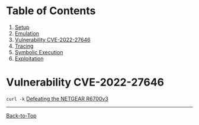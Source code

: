 # Table of Contents
1. [Setup](./1_setup.md)
2. [Emulation](./2_emulation.md)
3. [Vulnerability CVE-2022-27646](./3_vulnerability.md#vulnerability-cve-2022-27646)
4. [Tracing](./4_tracing.md)
5. [Symbolic Execution](./5_symbex.md)
6. [Exploitation](./6_exploitation.md)
<!--TODO--------------------------------------------------------------------------------------------
- [ ] Maybe move to 5_vulnerability.md
- [ ] What is the size of stack buffer `line`?
- [ ] Write text
    - Pre-auth remote code execution vulnerability in NETGEAR R6700v3 routers over the WAN interface
    - The vulnerability resides in binary `/bin/circled`, which occasionally fetches a file named `circleinfo.txt` from remote web servers. When parsed by the binary `circled`, a stack buffer overflow (CVE-2022-27646) can be triggered. Since the download requests from the routers miss certificate validation (CVE-2022-27644), attackers could trick routers to download malicious files (e.g. using DNS or TCP redirection), leading to arbitrary code execution on the routers. Since `circled` runs as root, attackers may gain full privileges on the routers.
    - SHA1 of `/bin/circled`: ac86472cdeccd01165718b1b759073b9e6b665e9
    - In case of a crash, the binary restarts (used to defeat ASRL)
    - Read file `circleinfo.txt` line by line (`fgets` - 1024 bytes), parse two strings per line (`sscanf`)and write them to two stack variables (size 256) without size checking -> stack buffer overflow
--------------------------------------------------------------------------------------------------->
# Vulnerability CVE-2022-27646

`curl -k`
[Defeating the NETGEAR R6700v3](https://www.synacktiv.com/en/publications/pwn2own-austin-2021-defeating-the-netgear-r6700v3.html)

----------------------------------------------------------------------------------------------------
[Back-to-Top](./3_vulnerability.md#table-of-contents)